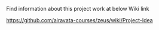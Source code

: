 Find information about this project work at below Wiki link

https://github.com/airavata-courses/zeus/wiki/Project-Idea
